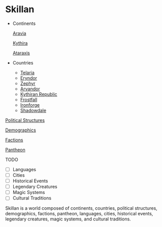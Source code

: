 # Skillan

- Continents
    
    [Aravia ](Aravia%206e9f96dd1c744ca785551ca70bee24e5.md)
    
    [Kythira](Kythira%2054c2f3b5379642bdb031b46397a5476f.md)
    
    [Ataraxis](Ataraxis%2027518e2b086145a3bdda6bf84b64afb1.md)
    
- Countries
    - [Telaria](Telaria%203251c1467c214b59bd2e52203b26118f.md)
    - [Eryndor](Eryndor%2076753e71e4a44467938b23d11b6ee584.md)
    - [Zephyr](Zephyr%20a4c7b2cce60443308012738c57c62755.md)
    - [Arvandor](Arvandor%20164e9b19460e499d8042d26fb8f0d1f2.md)
    - [Kythiran Republic](Kythiran%20Republic%202a82da2b87eb44e9888b8bd16d817dea.md)
    - [Frostfall](Frostfall%2071c5fde46eef4446a87f9a93f7160e83.md)
    - [Ironforge](Ironforge%201d269774c64b4fd5855026856e48570c.md)
    - [Shadowdale](Shadowdale%2026dfbbbcabb4425ea04420e12590596e.md)

[Political Structures](Political%20Structures%200962ef6a873e448b855abbacada5bade.md)

[Demographics](Demographics%2079fc813a1cc24ad996e870c9b1a18b83.md)

[Factions](Factions%20a154e4f63dba4e738bc2a2235e272057.md)

[Pantheon](Pantheon%20132429d4df774e548a8918502b95c8d1.md)

TODO

- [ ]  Languages
- [ ]  Cities
- [ ]  Historical Events
- [ ]  Legendary Creatures
- [ ]  Magic Systems
- [ ]  Cultural Traditions

Skillan is a world composed of continents, countries, political structures, demographics, factions, pantheon, languages, cities, historical events, legendary creatures, magic systems, and cultural traditions.